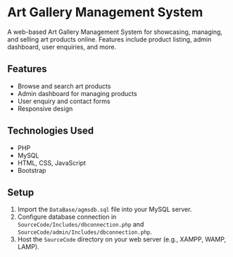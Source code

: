 # Art Gallery Management System

A web-based Art Gallery Management System for showcasing, managing, and selling art products online. Features include product listing, admin dashboard, user enquiries, and more.

## Features
- Browse and search art products
- Admin dashboard for managing products
- User enquiry and contact forms
- Responsive design

## Technologies Used
- PHP
- MySQL
- HTML, CSS, JavaScript
- Bootstrap

## Setup
1. Import the `DataBase/agmsdb.sql` file into your MySQL server.
2. Configure database connection in `SourceCode/Includes/dbconnection.php` and `SourceCode/admin/Includes/dbconnection.php`.
3. Host the `SourceCode` directory on your web server (e.g., XAMPP, WAMP, LAMP).
